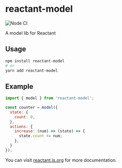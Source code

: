# reactant-model

![Node CI](https://github.com/unadlib/reactant/workflows/Node%20CI/badge.svg)

A model lib for Reactant

## Usage

```bash
npm install reactant-model
# or
yarn add reactant-model
```

## Example

```js
import { model } from 'reactant-model';

const counter = model({
  state: {
    count: 0,
  },
  actions: {
    increase: (num) => (state) => {
      state.count += num;
    },
  }
});
```

You can visit [reactant.js.org](https://reactant.js.org/) for more documentation.
